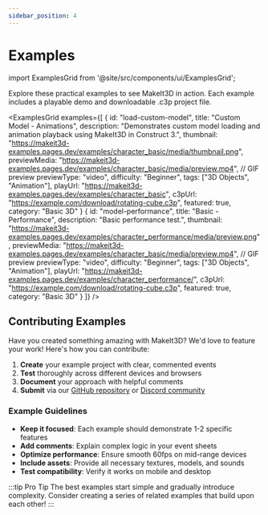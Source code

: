```yaml
---
sidebar_position: 4
---
```


# Examples

import ExamplesGrid from '@site/src/components/ui/ExamplesGrid';

Explore these practical examples to see MakeIt3D in action. Each example includes a playable demo and downloadable .c3p project file.

<ExamplesGrid examples={[
  {
    id: "load-custom-model",
    title: "Custom Model - Animations",
    description: "Demonstrates custom model loading and animation playback using MakeIt3D in Construct 3.",
    thumbnail: "https://makeit3d-examples.pages.dev/examples/character_basic/media/thumbnail.png",
    previewMedia: "https://makeit3d-examples.pages.dev/examples/character_basic/media/preview.mp4", // GIF preview
    previewType: "video",
    difficulty: "Beginner",
    tags: ["3D Objects", "Animation"],
    playUrl: "https://makeit3d-examples.pages.dev/examples/character_basic",
    c3pUrl: "https://example.com/download/rotating-cube.c3p",
    featured: true,
    category: "Basic 3D"
  }
  {
    id: "model-performance",
    title: "Basic - Performance",
    description: "Basic performance test.",
    thumbnail: "https://makeit3d-examples.pages.dev/examples/character_performance/media/preview.png",
    previewMedia: "https://makeit3d-examples.pages.dev/examples/character_basic/media/preview.mp4", // GIF preview
    previewType: "video",
    difficulty: "Beginner",
    tags: ["3D Objects", "Animation"],
    playUrl: "https://makeit3d-examples.pages.dev/examples/character_performance/",
    c3pUrl: "https://example.com/download/rotating-cube.c3p",
    featured: true,
    category: "Basic 3D"
  }
]} />
<!-- {
    id: "lighting-demo",
    title: "Dynamic Lighting",
    description: "Explore different lighting techniques including point lights, directional lights, and shadows.",
    thumbnail: "/img/logo.png",
    previewMedia: "/img/examples/lighting-demo.mp4", // Video preview
    previewType: "video",
    difficulty: "Intermediate",
    tags: ["Lighting", "Shadows", "Materials"],
    playUrl: "https://example.com/play/lighting-demo",
    c3pUrl: "https://example.com/download/lighting-demo.c3p",
    category: "Lighting"
  },
  {
    id: "character-controller",
    title: "3D Character Controller",
    description: "A third-person character controller with camera follow, collision detection, and smooth movement.",
    thumbnail: "/img/examples/character-controller.jpg",
    previewMedia: "/img/examples/character-controller.gif",
    previewType: "gif",
    difficulty: "Advanced",
    tags: ["Character Control", "Camera", "Physics"],
    playUrl: "https://example.com/play/character-controller",
    c3pUrl: "https://example.com/download/character-controller.c3p",
    featured: true,
    category: "Gameplay"
  },
  {
    id: "particle-effects",
    title: "Particle System",
    description: "Create stunning visual effects with 3D particle systems for fire, smoke, and magical effects.",
    thumbnail: "/img/examples/particle-effects.jpg",
    previewMedia: "/img/examples/particle-effects.mp4",
    previewType: "video",
    difficulty: "Intermediate",
    tags: ["Particles", "Effects", "Animation"],
    playUrl: "https://example.com/play/particle-effects",
    c3pUrl: "https://example.com/download/particle-effects.c3p",
    category: "Effects"
  },
  {
    id: "model-loading",
    title: "3D Model Loading",
    description: "Learn how to import and display external 3D models in various formats (GLTF, OBJ, FBX).",
    thumbnail: "/img/examples/model-loading.jpg",
    // No preview media - will just show static thumbnail
    difficulty: "Intermediate",
    tags: ["Models", "Import", "GLTF"],
    playUrl: "https://example.com/play/model-loading",
    c3pUrl: "https://example.com/download/model-loading.c3p",
    category: "Models"
  },
  {
    id: "vr-scene",
    title: "VR Environment",
    description: "An immersive VR scene demonstrating spatial audio, hand tracking, and interactive objects.",
    thumbnail: "/img/examples/vr-scene.jpg",
    previewMedia: "/img/examples/vr-scene.gif",
    previewType: "gif",
    difficulty: "Advanced",
    tags: ["VR", "WebXR", "Interaction"],
    playUrl: "https://example.com/play/vr-scene",
    c3pUrl: "https://example.com/download/vr-scene.c3p",
    category: "VR/AR"
  } -->
## Contributing Examples

Have you created something amazing with MakeIt3D? We'd love to feature your work! Here's how you can contribute:

1. **Create** your example project with clear, commented events
2. **Test** thoroughly across different devices and browsers  
3. **Document** your approach with helpful comments
4. **Submit** via our [GitHub repository](https://github.com/your-repo) or [Discord community](https://discord.gg/BPmX5mgkkv)

### Example Guidelines

- **Keep it focused**: Each example should demonstrate 1-2 specific features
- **Add comments**: Explain complex logic in your event sheets
- **Optimize performance**: Ensure smooth 60fps on mid-range devices
- **Include assets**: Provide all necessary textures, models, and sounds
- **Test compatibility**: Verify it works on mobile and desktop

:::tip Pro Tip
The best examples start simple and gradually introduce complexity. Consider creating a series of related examples that build upon each other!
:::